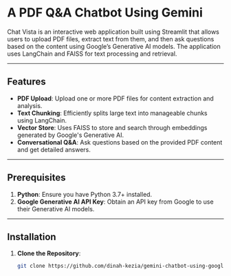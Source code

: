 # A PDF Q&A Chatbot Using Gemini

Chat Vista is an interactive web application built using Streamlit that allows users to upload PDF files, extract text from them, and then ask questions based on the content using Google’s Generative AI models. The application uses LangChain and FAISS for text processing and retrieval.

---

## Features

- **PDF Upload**: Upload one or more PDF files for content extraction and analysis.
- **Text Chunking**: Efficiently splits large text into manageable chunks using LangChain.
- **Vector Store**: Uses FAISS to store and search through embeddings generated by Google's Generative AI.
- **Conversational Q&A**: Ask questions based on the provided PDF content and get detailed answers.

---

## Prerequisites

1. **Python**: Ensure you have Python 3.7+ installed.
2. **Google Generative AI API Key**: Obtain an API key from Google to use their Generative AI models.

---

## Installation

1. **Clone the Repository**:
   ```bash
   git clone https://github.com/dinah-kezia/gemini-chatbot-using-google-genai.git
